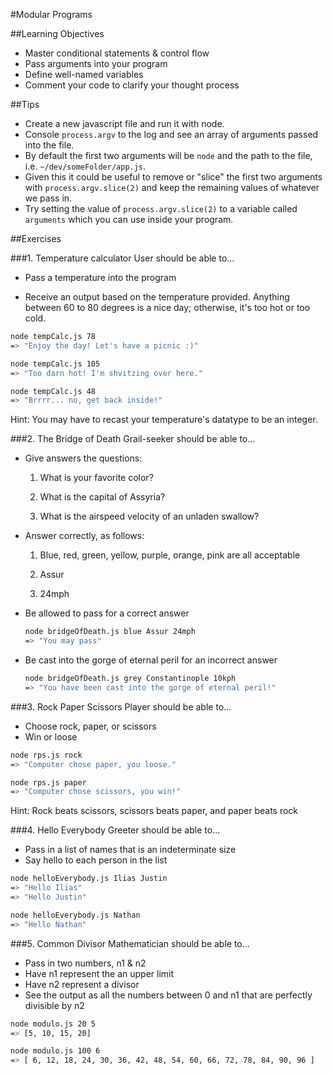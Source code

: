 #Modular Programs

##Learning Objectives

* Master conditional statements & control flow
* Pass arguments into your program
* Define well-named variables
* Comment your code to clarify your thought process

##Tips

* Create a new javascript file and run it with node.
* Console `process.argv` to the log and see an array of arguments passed into the file.
* By default the first two arguments will be `node` and the path to the file, i.e. `~/dev/someFolder/app.js`.
* Given this it could be useful to remove or "slice" the first two arguments with `process.argv.slice(2)` and keep the remaining values of whatever we pass in.
* Try setting the value of `process.argv.slice(2)` to a variable called `arguments` which you can use inside your program.

##Exercises

###1. Temperature calculator
User should be able to...

* Pass a temperature into the program

* Receive an output based on the temperature provided. Anything between 60 to 80 degrees is a nice day; otherwise, it's too hot or too cold. 

```bash
node tempCalc.js 78
=> "Enjoy the day! Let's have a picnic :)"
```

```bash
node tempCalc.js 105
=> "Too darn hot! I'm shvitzing over here."
```

```bash
node tempCalc.js 48
=> "Brrrr... no, get back inside!"
```

Hint: You may have to recast your temperature's datatype to be an integer.


###2. The Bridge of Death
Grail-seeker should be able to...

* Give answers the questions:

	1) What is your favorite color?
	
	2) What is the capital of Assyria?
	
	3) What is the airspeed velocity of an unladen swallow?
	
* Answer correctly, as follows:

	1) Blue, red, green, yellow, purple, orange, pink are all acceptable
	
	2) Assur
	
	3) 24mph
	
* Be allowed to pass for a correct answer

	```bash
	node bridgeOfDeath.js blue Assur 24mph
	=> "You may pass"
	```
* Be cast into the gorge of eternal peril for an incorrect answer
	
	```bash
	node bridgeOfDeath.js grey Constantinople 10kph
	=> "You have been cast into the gorge of eternal peril!"
	```


###3. Rock Paper Scissors
Player should be able to...

* Choose rock, paper, or scissors
* Win or loose

```bash
node rps.js rock
=> "Computer chose paper, you loose."
```

```bash
node rps.js paper
=> "Computer chose scissors, you win!"
```

Hint: Rock beats scissors, scissors beats paper, and paper beats rock

###4. Hello Everybody
Greeter should be able to...

* Pass in a list of names that is an indeterminate size
* Say hello to each person in the list

```bash
node helloEverybody.js Ilias Justin
=> "Hello Ilias"
=> "Hello Justin"
```

```bash
node helloEverybody.js Nathan
=> "Hello Nathan"
```

###5. Common Divisor
Mathematician should be able to...

* Pass in two numbers, n1 & n2
* Have n1 represent the an upper limit
* Have n2 represent a divisor
* See the output as all the numbers between 0 and n1 that are perfectly divisible by n2

```bash
node modulo.js 20 5
=> [5, 10, 15, 20]
```

```bash
node modulo.js 100 6
=> [ 6, 12, 18, 24, 30, 36, 42, 48, 54, 60, 66, 72, 78, 84, 90, 96 ]
```
